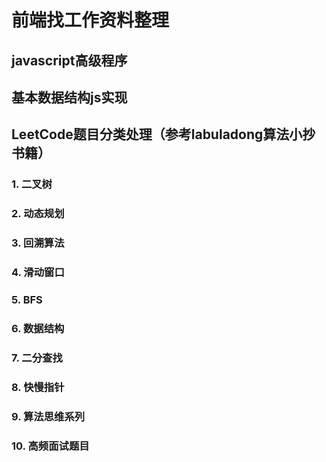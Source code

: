 # 前端找工作资料整理
## javascript高级程序
## 基本数据结构js实现
## LeetCode题目分类处理（参考labuladong算法小抄书籍）
### 1. 二叉树
### 2. 动态规划
### 3. 回溯算法
### 4. 滑动窗口
### 5. BFS
### 6. 数据结构
### 7. 二分查找
### 8. 快慢指针
### 9. 算法思维系列
### 10. 高频面试题目
